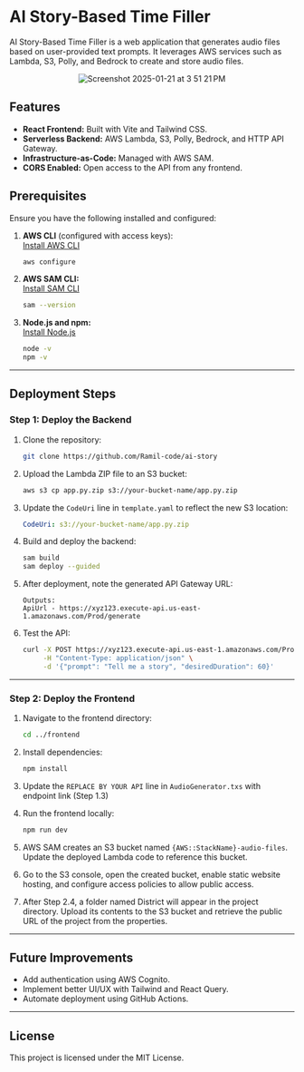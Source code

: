 # AI Story-Based Time Filler

AI Story-Based Time Filler is a web application that generates audio files based on user-provided text prompts. It leverages AWS services such as Lambda, S3, Polly, and Bedrock to create and store audio files.

<p align="center">
  <img src="https://github.com/user-attachments/assets/1f941e16-abfc-48e0-93db-bf925c50439e" alt="Screenshot 2025-01-21 at 3 51 21 PM">
</p>

## Features

- **React Frontend:** Built with Vite and Tailwind CSS.
- **Serverless Backend:** AWS Lambda, S3, Polly, Bedrock, and HTTP API Gateway.
- **Infrastructure-as-Code:** Managed with AWS SAM.
- **CORS Enabled:** Open access to the API from any frontend.

## Prerequisites

Ensure you have the following installed and configured:

1. **AWS CLI** (configured with access keys):  
   [Install AWS CLI](https://docs.aws.amazon.com/cli/latest/userguide/install-cliv2.html)
   ```bash
   aws configure
   ```

2. **AWS SAM CLI:**  
   [Install SAM CLI](https://docs.aws.amazon.com/serverless-application-model/latest/developerguide/install-sam-cli.html)
   ```bash
   sam --version
   ```

3. **Node.js and npm:**  
   [Install Node.js](https://nodejs.org/)
   ```bash
   node -v
   npm -v
   ```

---

## Deployment Steps

### Step 1: Deploy the Backend

1. Clone the repository:
   ```bash
   git clone https://github.com/Ramil-code/ai-story
   ```
3. Upload the Lambda ZIP file to an S3 bucket:
   ```bash
   aws s3 cp app.py.zip s3://your-bucket-name/app.py.zip
   ```
4. Update the `CodeUri` line in `template.yaml` to reflect the new S3 location:
   ```yaml
   CodeUri: s3://your-bucket-name/app.py.zip
   ```

2. Build and deploy the backend:
   ```bash
   sam build
   sam deploy --guided
   ```

3. After deployment, note the generated API Gateway URL:
   ```
   Outputs:
   ApiUrl - https://xyz123.execute-api.us-east-1.amazonaws.com/Prod/generate
   ```

4. Test the API:
   ```bash
   curl -X POST https://xyz123.execute-api.us-east-1.amazonaws.com/Prod/generate \
        -H "Content-Type: application/json" \
        -d '{"prompt": "Tell me a story", "desiredDuration": 60}'
   ```

---

### Step 2: Deploy the Frontend

1. Navigate to the frontend directory:
   ```bash
   cd ../frontend
   ```

2. Install dependencies:
   ```bash
   npm install
   ```

3. Update the `REPLACE BY YOUR API` line in `AudioGenerator.txs` with endpoint link (Step 1.3)

4. Run the frontend locally:
   ```bash
   npm run dev
   ```
5. AWS SAM creates an S3 bucket named `{AWS::StackName}-audio-files`. Update the deployed Lambda code to reference this bucket.
   
7. Go to the S3 console, open the created bucket, enable static website hosting, and configure access policies to allow public access.
   
9. After Step 2.4, a folder named District will appear in the project directory. Upload its contents to the S3 bucket and retrieve the public URL of the project from the properties.

---

## Future Improvements

- Add authentication using AWS Cognito.
- Implement better UI/UX with Tailwind and React Query.
- Automate deployment using GitHub Actions.

---

## License

This project is licensed under the MIT License.
